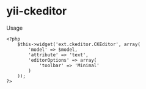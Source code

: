 yii-ckeditor
============
Usage

    <?php
        $this->widget('ext.ckeditor.CKEditor', array(
            'model' => $model,
            'attribute' => 'text',
            'editorOptions' => array(
                'toolbar' => 'Minimal'
            )
        ));
    ?>
